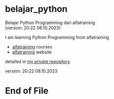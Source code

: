 # belajar_python  
Belajar Python Programming dari alfatraining  
(version: 20:22 08.10.2023)  

I am learning Python Programming from alfatraining    
* [alfatraining](https://www.alfatraining.de/gefoerderte-weiterbildung/) courses
* [alfatraining](https://www.alfatraining.de/) website

detailed in [my private repository](https://bitbucket.org/iscab/alfatraining_2023_python/)  

version: 20:22 08.10.2023  

# End of File

